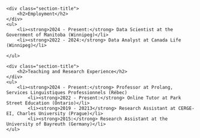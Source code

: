     <div class="section-title">
        <h2>Employment</h2>
    </div>
    <ul>
        <li><strong>2024 - Present:</strong> Data Scientist at the Government of Manitoba (Winnipeg)</li>
        <li><strong>2022 - 2024:</strong> Data Analyst at Canada Life (Winnipeg)</li>

    </ul>

    <div class="section-title">
        <h2>Teaching and Research Experience</h2>
    </div>
    <ul>
        <li><strong>2024 - Present:</strong> Professor at Prolang, Services Linguistiques Professionnels (Rébec)
            <li><strong>2022 - Present:</strong> Online Tutor at Park Street Education (Ontario)</li>
            <li><strong>2019 - 20213</strong> Research Assistant at CERGE-EI, Charles University (Prague)</li>
            <li><strong>2015:</strong> Research Assistant at the University of Bayreuth (Germany)</li>
    </ul>
